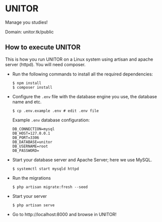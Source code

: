 # UNITOR

Manage you studies!

Domain: unitor.tk/public

## How to execute UNITOR

This is how you run UNITOR on a Linux system using artisan and apache server (httpd). You will need composer.

* Run the following commands to install all the required dependencies:

    ````
    $ npm install
    $ composer install
    ````

* Configure the `.env` file with the database engine you use, the database name and etc.

    ````
    $ cp .env.example .env # edit .env file
    ````

    Example `.env` database configuration:

    ````
    DB_CONNECTION=mysql
    DB_HOST=127.0.0.1
    DB_PORT=3306
    DB_DATABASE=unitor
    DB_USERNAME=root
    DB_PASSWORD=
    ````

* Start your database server and Apache Server; here we use MySQL.

    ````
    $ systemctl start mysqld httpd
    ````

* Run the migrations

    ````
    $ php artisan migrate:fresh --seed
    ````

* Start your server

    ````
    $ php artisan serve
    ````

* Go to http://localhost:8000 and browse in UNITOR!
